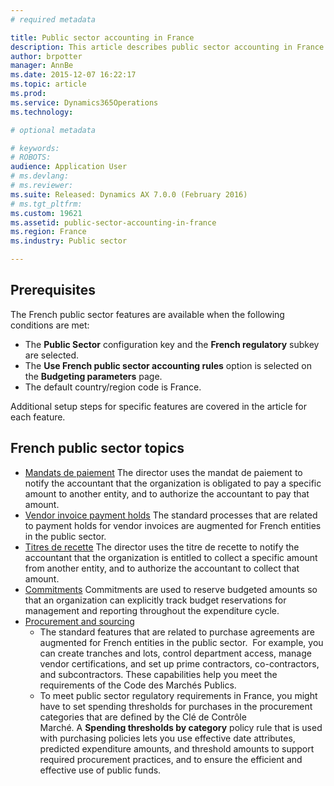 ```yaml
---
# required metadata

title: Public sector accounting in France
description: This article describes public sector accounting in France.
author: brpotter
manager: AnnBe
ms.date: 2015-12-07 16:22:17
ms.topic: article
ms.prod: 
ms.service: Dynamics365Operations
ms.technology: 

# optional metadata

# keywords: 
# ROBOTS: 
audience: Application User
# ms.devlang: 
# ms.reviewer: 
ms.suite: Released: Dynamics AX 7.0.0 (February 2016)
# ms.tgt_pltfrm: 
ms.custom: 19621
ms.assetid: public-sector-accounting-in-france
ms.region: France
ms.industry: Public sector

---
```


Prerequisites
-------------

The French public sector features are available when the following conditions are met:

-   The **Public Sector** configuration key and the **French regulatory** subkey are selected.
-   The **Use French public sector accounting rules** option is selected on the **Budgeting parameters** page.
-   The default country/region code is France.

Additional setup steps for specific features are covered in the article for each feature.

French public sector topics
---------------------------

-   [Mandats de paiement](http://ax.help.dynamics.com/en/wiki/mandats-de-paiement-in-the-public-sector-in-france/) The director uses the mandat de paiement to notify the accountant that the organization is obligated to pay a specific amount to another entity, and to authorize the accountant to pay that amount.
-   [Vendor invoice payment holds](http://ax.help.dynamics.com/en/wiki/vendor-invoice-payment-holds-in-the-public-sector-in-france/) The standard processes that are related to payment holds for vendor invoices are augmented for French entities in the public sector.
-   [Titres de recette](http://ax.help.dynamics.com/en/wiki/titres-de-recette-in-the-public-sector-in-france/) The director uses the titre de recette to notify the accountant that the organization is entitled to collect a specific amount from another entity, and to authorize the accountant to collect that amount.
-   [Commitments](/wiki/commitments-in-the-public-sector-in-france/) Commitments are used to reserve budgeted amounts so that an organization can explicitly track budget reservations for management and reporting throughout the expenditure cycle.
-   [Procurement and sourcing](http://ax.help.dynamics.com/en/wiki/procurement-and-sourcing-in-the-public-sector-in-france/)
    -   The standard features that are related to purchase agreements are augmented for French entities in the public sector.  For example, you can create tranches and lots, control department access, manage vendor certifications, and set up prime contractors, co-contractors, and subcontractors. These capabilities help you meet the requirements of the Code des Marchés Publics.
    -   To meet public sector regulatory requirements in France, you might have to set spending thresholds for purchases in the procurement categories that are defined by the Clé de Contrôle Marché. A **Spending thresholds by category** policy rule that is used with purchasing policies lets you use effective date attributes, predicted expenditure amounts, and threshold amounts to support required procurement practices, and to ensure the efficient and effective use of public funds.


